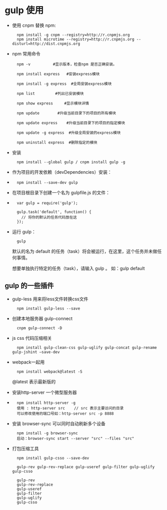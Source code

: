 
# gulp 使用


- 使用 cnpm 替换 npm:
	 
		npm install -g cnpm --registry=http://r.cnpmjs.org
		npm install microtime --registry=http://r.cnpmjs.org --disturl=http://dist.cnpmjs.org

- npm 常用命令

		npm -v          #显示版本，检查npm 是否正确安装。
		 
		npm install express   #安装express模块
		 
		npm install -g express  #全局安装express模块
		 
		npm list         #列出已安装模块
		 
		npm show express     #显示模块详情
		 
		npm update        #升级当前目录下的项目的所有模块
		 
		npm update express    #升级当前目录下的项目的指定模块
		 
		npm update -g express  #升级全局安装的express模块
		 
		npm uninstall express  #删除指定的模块



* 安装
 
    	npm install --global gulp / cnpm install gulp -g

* 作为项目的开发依赖（devDependencies）安装：
* 
    	npm install --save-dev gulp
    
* 在项目根目录下创建一个名为 gulpfile.js 的文件：
* 
	    var gulp = require('gulp');
	
	    gulp.task('default', function() {
	      // 将你的默认的任务代码放在这
	    });


* 运行 gulp：
    	
		gulp

    默认的名为 default 的任务（task）将会被运行，在这里，这个任务并未做任何事情。

    想要单独执行特定的任务（task），请输入 gulp <task> <othertask>。
    如：gulp default


## gulp 的一些插件

* gulp-less 用来将less文件转换css文件
        
		npm install gulp-less --save

* 创建本地服务器 gulp-connect  

      	cnpm gulp-connect -D

* js css 代码压缩相关
   		
		npm install gulp-clean-css gulp-uglify gulp-concat gulp-rename gulp-jshint –save-dev

* webpack一起用
		
		npm install webpack@latest -S
	@latest 表示最新版的


* 安装http-server 一个微型服务器
* 
	    npm install http-server -g
	    使用 : http-server src    // src 表示主要访问的目录
	    可以修改使用的端口号如：http-server src -p 8888

* 安装 browser-sync 可以同时自动刷新多个设备
    
	    npm install -g browser-sync
	    启动：browser-sync start --server "src" --files "src"

* 打包压缩工具
    
		npm install gulp-csso --save-dev
	    
	    gulp-rev gulp-rev-replace gulp-useref gulp-filter gulp-uglify gulp-csso
	
	    gulp-rev 
	    gulp-rev-replace 
	    gulp-useref 
	    gulp-filter 
	    gulp-uglify 
	    gulp-csso






